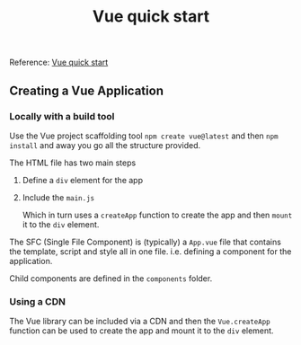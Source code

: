 ﻿---
backlinks:
- title: Learning Vue
  url: /sense/Web-development/learning-vue.html
tags: web-development, javascript, vue
title: Vue quick start
type: note
---
Reference: [Vue quick start](https://vuejs.org/guide/quick-start.html)

## Creating a Vue Application

### Locally with a build tool 

Use the Vue project scaffolding tool `npm create vue@latest` and then `npm install` and away you go all the structure provided.

The HTML file has two main steps

1. Define a `div` element for the app 
2. Include the `main.js`

    Which in turn uses a `createApp` function to create the app and then `mount` it to the `div` element.

The SFC (Single File Component) is (typically) a `App.vue` file that contains the template, script and style all in one file. i.e. defining a component for the application.

Child components are defined in the `components` folder.

### Using a CDN

The Vue library can be included via a CDN and then the `Vue.createApp` function can be used to create the app and mount it to the `div` element.